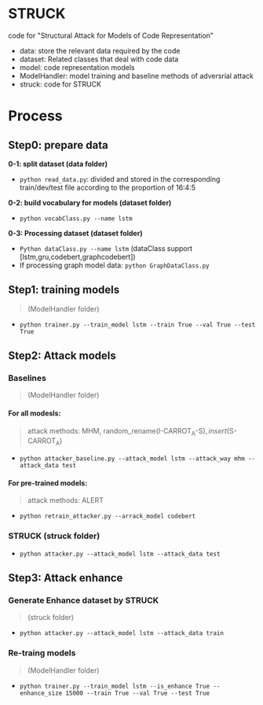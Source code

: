# STRUCK

code for "Structural Attack for Models of Code Representation"

- data: store the relevant data required by the code
- dataset: Related classes that deal with code data
- model: code representation models
- ModelHandler: model training and baseline methods of adversrial attack
- struck: code for STRUCK

# Process
## Step0: prepare data
**0-1: split dataset (data folder)**

- `python read_data.py`: divided and stored in the corresponding train/dev/test file according to the proportion of 16:4:5

**0-2: build vocabulary for models (dataset folder)**

- `python vocabClass.py --name lstm ` 

**0-3: Processing dataset (dataset folder)**

- `Python dataClass.py --name lstm` (dataClass support [lstm,gru,codebert,graphcodebert])
- If processing graph model data: `python GraphDataClass.py`

## Step1: training models

> (ModelHandler folder)

- `python trainer.py --train_model lstm --train True --val True --test True`

## Step2: Attack models

### Baselines 
> (ModelHandler folder)

#### For all modesls: 
> attack methods: MHM, random_rename($\text{I-CARROT}_{\text{A}}\text{-S}$$), insert($$\text{S-CARROT}_\text{A}$)

- `python attacker_baseline.py --attack_model lstm --attack_way mhm --attack_data test `

#### For pre-trained models: 
> attack methods: ALERT

- `python retrain_attacker.py --arrack_model codebert`

### STRUCK (struck folder)

- `python attacker.py --attack_model lstm --attack_data test`

## Step3: Attack enhance

### Generate Enhance dataset by STRUCK 
> (struck folder)

- `python attacker.py --attack_model lstm --attack_data train`

### Re-traing models 
> (ModelHandler folder)

- `python trainer.py --train_model lstm --is_enhance True --enhance_size 15000 --train True --val True --test True`